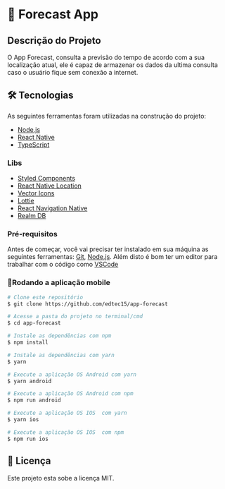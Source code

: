 # 📱 Forecast App

## Descrição do Projeto

O App Forecast, consulta a previsão do tempo de acordo com a sua localização atual, ele é capaz de armazenar os dados da ultima consulta caso o usuário fique sem conexão a internet.

## 🛠 Tecnologias

As seguintes ferramentas foram utilizadas na construção do projeto:

-   [Node.js][nodejs]
-   [React Native][rn]
-   [TypeScript][typescript]

### Libs

-   [Styled Components][styled-components]
-   [React Native Location][react-native-location]
-   [Vector Icons][react-native-vector-icons]
-   [Lottie][lottie-react-native]
-   [React Navigation Native][@react-navigation/native]
-   [Realm DB ][realm]

### Pré-requisitos

Antes de começar, você vai precisar ter instalado em sua máquina as seguintes ferramentas:
[Git](https://git-scm.com), [Node.js][nodejs].
Além disto é bom ter um editor para trabalhar com o código como [VSCode][vscode]

### 📱Rodando a aplicação mobile

```bash
# Clone este repositório
$ git clone https://github.com/edtec15/app-forecast

# Acesse a pasta do projeto no terminal/cmd
$ cd app-forecast

# Instale as dependências com npm
$ npm install

# Instale as dependências com yarn
$ yarn

# Execute a aplicação OS Android com yarn
$ yarn android

# Execute a aplicação OS Android com npm
$ npm run android

# Execute a aplicação OS IOS  com yarn
$ yarn ios

# Execute a aplicação OS IOS  com npm
$ npm run ios
```

## 📝 Licença

Este projeto esta sobe a licença MIT.

[styled-components]: https://styled-components.com/
[nodejs]: https://nodejs.org/
[typescript]: https://www.typescriptlang.org/
[rn]: https://facebook.github.io/react-native/
[yarn]: https://yarnpkg.com/
[vscode]: https://code.visualstudio.com/
[vceditconfig]: https://marketplace.visualstudio.com/items?itemName=EditorConfig.EditorConfig
[react-native-location]: https://github.com/timfpark/react-native-location
[react-native-vector-icons]: https://github.com/oblador/react-native-vector-icons
[lottie-react-native]: https://github.com/lottie-react-native/lottie-react-native
[@react-navigation/native]: https://reactnavigation.org/docs/getting-started
[realm]: https://docs.mongodb.com/realm/react-native
[license]: https://opensource.org/licenses/MIT
[vceslint]: https://marketplace.visualstudio.com/items?itemName=dbaeumer.vscode-eslint
[prettier]: https://marketplace.visualstudio.com/items?itemName=esbenp.prettier-vscode
